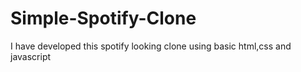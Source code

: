 # Simple-Spotify-Clone
I have developed this spotify looking clone using basic html,css and javascript
